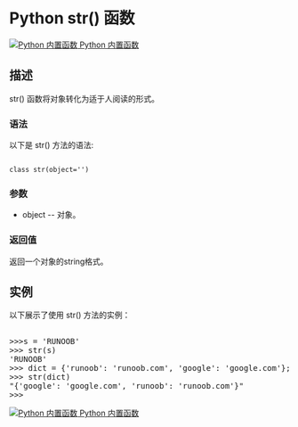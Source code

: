 Python  str() 函数
================

 [![Python 内置函数](../images/up.gif)
 Python 内置函数](python-built-in-functions.html)


  描述
--

 str() 函数将对象转化为适于人阅读的形式。

 ### 语法

 以下是 str() 方法的语法:

 
```

class str(object='')

```

 ### 参数

  * object -- 对象。
  ### 返回值

 返回一个对象的string格式。

  实例
--

  以下展示了使用 str() 方法的实例： 

  <pre>

>>>s = 'RUNOOB'
>>> str(s)
'RUNOOB'
>>> dict = {'runoob': 'runoob.com', 'google': 'google.com'};
>>> str(dict)
"{'google': 'google.com', 'runoob': 'runoob.com'}"
>>>
</pre>

 [![Python 内置函数](../images/up.gif)
 Python 内置函数](python-built-in-functions.html)